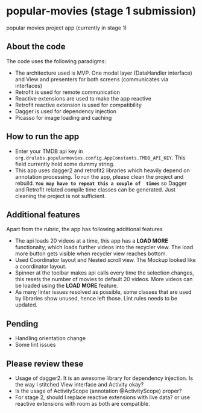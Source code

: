 # popular-movies (stage 1 submission)
popular movies project app (currently in stage 1)

## About the code
The code uses the following paradigms:
- The architecture used is MVP. One model layer (DataHandler interface) and View and presenters 
for both screens (communicates via interfaces)
- Retrofit is used for remote communication
- Reactive extensions are used to make the app reactive
- Retrofit reactive extension is used for compatibility
- Dagger is used for dependency injection
- Picasso for image loading and caching

## How to run the app
- Enter your TMDB api key in `org.drulabs.popularmovies.config.AppConstants.TMDB_API_KEY`. This 
field currently hold some dummy string.
- This app uses dagger2 and retrofit2 libraries which heavily depend on annotation processing. To
 run the app, please clean the project and rebuild. **`You may have to repeat this a couple of 
 times`** so Dagger and Retrofit related compile time classes can be generated. Just cleaning the project 
 is not sufficient.

## Additional features
Apart from the rubric, the app has following additional features
- The api loads 20 videos at a time, this app has a **LOAD MORE** functionaity, which loads
further videos into the recycler view. The load more button gets visible when recycler view
reaches bottom.
- Used Coordinator layout and Nested scroll view. The Mockup looked like a coordinator layout.
- Spinner at the toolbar makes api calls every time the selection changes, this resets the number
 of movies to default 20 videos. More videos can be loaded using the **LOAD MORE** feature.
- As many linter issues resolved as possible, some classes that are used by libraries show 
unused, hence left those. Lint rules needs to be updated.

## Pending
- Handling orientation change
- Some lint issues

## Please review these
- Usage of dagger2. It is an awesome library for dependency injection. Is the way I stitched View
 interface and Activity okay?
- Is the usage of ActivityScope (annotation @ActivityScope) proper? 
- For stage 2, should I replace reactive extensions with live data? or use reactive extensions 
with room as both are compatible. 